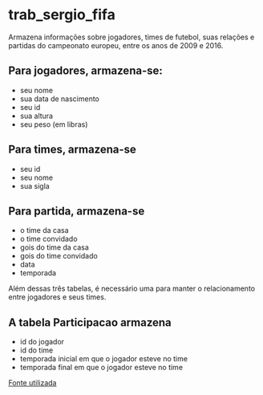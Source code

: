 # trab_sergio_fifa

Armazena informações sobre jogadores, times de futebol, suas relações e partidas do campeonato europeu, entre os anos de 2009 e 2016. 

## Para jogadores, armazena-se:
- seu nome
- sua data de nascimento
- seu id
- sua altura
- seu peso (em libras)

## Para times, armazena-se
- seu id
- seu nome
- sua sigla

## Para partida, armazena-se
- o time da casa
- o time convidado
- gois do time da casa
- gois do time convidado
- data
- temporada

Além dessas três tabelas, é necessário uma para manter o relacionamento entre jogadores e seus times. 

## A tabela Participacao armazena
- id do jogador
- id do time
- temporada inicial em que o jogador esteve no time
- temporada final em que o jogador esteve no time


[Fonte utilizada](https://www.kaggle.com/datasets/hugomathien/soccer)
